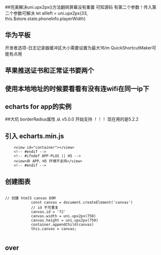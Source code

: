 

##完美解决uni.upx2px()方法翻转屏幕没有重置
[](http://www.lucklnk.com/godaddy/details/aid/756937088)
可知源码
有第二个参数！传入第二个参数可解决
let allleft = uni.upx2px(33, this.$store.state.phoneInfo.playerWidth)

## 华为平板 
开发者选项-日志记录器缓冲区大小需要设置为最大16/m
[](https://blog.csdn.net/qq_41891425/article/details/107352935)
QuickShortcutMaker可能有点用
## 苹果推送证书和正常证书要两个

## 使用本地地址的时候要看看有没有连wifi在同一ip下

## echarts for app的实例
##大坑 borderRadius属性 从 v5.0.0 开始支持 ！！！
现在用的是5.2.2
## 引入 echarts.min.js
<!-- #ifdef APP-PLUS || H5  -->
		<view id="container"></view>
		<!-- #endif -->
		<!-- #ifndef APP-PLUS || H5 -->
		<view>非 APP、H5 环境不支持</view>
		<!-- #endif -->
## 创建图表
<code>
// 创建 html5 canvas DOM
			const canvas = document.createElement('canvas')
			// id 不可重复
			canvas.id = 'f2'
			canvas.width = uni.upx2px(750)
			canvas.height = uni.upx2px(750)
			container.appendChild(canvas)
			this.canvas = canvas;
			<!-- #endif -->
</code>

## over